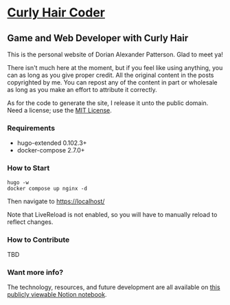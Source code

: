 # [Curly Hair Coder](https://dorianpatterson.com)

## Game and Web Developer with Curly Hair

This is the personal website of Dorian Alexander Patterson. Glad to meet ya!

There isn't much here at the moment, but if you feel like using anything, you
can as long as you give proper credit.  All the original content in the posts
copyrighted by me. You can repost any of the content in part or wholesale as
long as you make an effort to attribute it correctly.

As for the code to generate the site, I release it unto the public domain. Need
a license; use the [MIT License](LICENSE).

### Requirements

- hugo-extended 0.102.3+
- docker-compose 2.7.0+

### How to Start

```shell
hugo -w
docker compose up nginx -d
```

Then navigate to <https://localhost/>

Note that LiveReload is not enabled, so you will have to manually reload to reflect changes.

### How to Contribute

TBD

### Want more info?

The technology, resources, and future development are all available on
[this publicly viewable Notion notebook](https://www.notion.so/b602dac5b5af427898680389978bbff0?v=1b028756b9b04139ae232b4f83ebb706).
